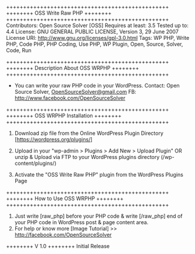 ++++++++++++++++++++++++++++++++++++++++++++++++
++++++++ OSS Write Raw PHP ++++++++
++++++++++++++++++++++++++++++++++++++++++++++++
Contributors: Open Source Solver [OSS]
Requires at least: 3.5
Tested up to: 4.4
License: GNU GENERAL PUBLIC LICENSE, Version 3, 29 June 2007
License URI: http://www.gnu.org/licenses/gpl-3.0.html
Tags: WP PHP, Write PHP, Code PHP, PHP Coding, Use PHP, WP Plugin, Open, Source, Solver, Code, Run


++++++++++++++++++++++++++++++++++++++++++++++++
++++++++ Description About OSS WRPHP ++++++++
++++++++++++++++++++++++++++++++++++++++++++++++
- You can write your raw PHP code in your WordPress.
Contact: Open Source Solver, OpenSourceSolver@gmail.com 
FB: http://www.facebook.com/OpenSourceSolver


++++++++++++++++++++++++++++++++++++++++++++++++
++++++++ OSS WRPHP Installation ++++++++
++++++++++++++++++++++++++++++++++++++++++++++++
1. Download zip file from the Online WordPress Plugin Directory [https://wordpress.org/plugins/]

2. Upload in your "wp-admin > Plugins > Add New > Upload Plugin" OR unzip & Upload via FTP to your WordPress plugins directory (/wp-content/plugins/)

3. Activate the "OSS Write Raw PHP" plugin from the WordPress Plugins Page


++++++++++++++++++++++++++++++++++++++++++++++++
++++++++ How to Use OSS WRPHP ++++++++
++++++++++++++++++++++++++++++++++++++++++++++++
1. Just write [raw_php] before your PHP code & write [/raw_php] end of your PHP code in WordPress post & page content area.
2. For help or know more [Image Tutorial] >> http://facebook.com/OpenSourceSolver


++++++++ V 1.0 ++++++++
Initial Release 
